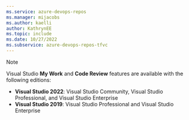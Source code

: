 ```yaml
---
ms.service: azure-devops-repos
ms.manager: mijacobs
ms.author: kaelli
author: KathrynEE
ms.topic: include
ms.date: 10/27/2022
ms.subservice: azure-devops-repos-tfvc
---
```


> [!NOTE]  
> Visual Studio **My Work** and **Code Review** features are available with the following editions:
> - **Visual Studio 2022**: Visual Studio Community, Visual Studio Professional, and Visual Studio Enterprise
> - **Visual Studio 2019**: Visual Studio Professional and Visual Studio Enterprise

